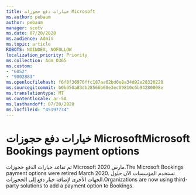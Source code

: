 ```yaml
---
title: خيارات دفع حجوزات Microsoft
ms.author: pebaum
author: pebaum
manager: scotv
ms.date: 07/20/2020
ms.audience: Admin
ms.topic: article
ROBOTS: NOINDEX, NOFOLLOW
localization_priority: Priority
ms.collection: Adm_O365
ms.custom:
- "6052"
- "9002883"
ms.openlocfilehash: f6f8f36976ffc187aa62bd6e8a34d92e28320220
ms.sourcegitcommit: b0b050a83db28566b68e3ec09810c6b94280008e
ms.translationtype: MT
ms.contentlocale: ar-SA
ms.lasthandoff: 07/20/2020
ms.locfileid: "45197734"
---
```

# <a name="microsoft-bookings-payment-options"></a><span data-ttu-id="8fbce-102">خيارات دفع حجوزات Microsoft</span><span class="sxs-lookup"><span data-stu-id="8fbce-102">Microsoft Bookings payment options</span></span>

<span data-ttu-id="8fbce-103">تم تقاعد خيارات الدفع حجوزات Microsoft مارس 2020.</span><span class="sxs-lookup"><span data-stu-id="8fbce-103">The Microsoft Bookings payment options were retired March 2020.</span></span> <span data-ttu-id="8fbce-104">تستخدم المؤسسات الآن حلول الجهات الأخرى لإضافة خيار دفع إلى الحجوزات.</span><span class="sxs-lookup"><span data-stu-id="8fbce-104">Organizations are now using third-party solutions to add a payment option to Bookings.</span></span>